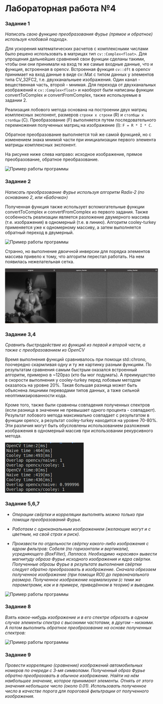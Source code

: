 # Лабораторная работа №4

### Задание 1

*Написать свою функцию преобразования Фурье (прямое и обратное) используя «лобовой подход».*

Для ускорения математических расчетов с комплексными числами было решено использовать в матрицах тип `cv::Complex<float>`. Для упрощения дальнейших сравнений свои функции сделаны такими, чтобы они они принимали на вход те же самые входные данные, что и функция, встроенная в opencv. Встроенная функция `cv::dft` в opencv принимает на вход данные в виде cv::Mat с типом данных у элементов типа CV_32FC2, т.е. двухканальныее изображения. Один канал - вещественная часть, второй - мнимая. Для перехода от двухканальных изображений к `cv::Complex<float>` и наоборот были написаны функции convertToComplex и convertFromComplex, также используемые в задании 2.

Реализация лобового метода основана на построении двух матриц комплексных экспонент, размеров `строки х строки` (R) и `столбцы х столбцы` (C). Преобразование (F) выполняется путем последовательного перемножения полученных матриц на изображение (I): `F = R * I * C`.

Обратное преобразование выполняется той же самой функцией, но с изменением знака мнимой части при инициализации первого элемента матрицы комплексных экспонент.

На рисунке ниже слева направо: исходное изображение, прямое преобразование, обратное преобразование.

![Пример работы программы](readme_img/example1.png)


### Задание 2

*Написать преобразование Фурье используя алгоритм Radix-2 (по основанию 2, или «Бабочка»)*

Полученная функция также использует вспомогательные функции convertToComplex и convertFromComplex из первого задания. Также особенность реализации является разложение двумерного массива (т.е. изображения) в одномерный (т.е. в линию). Алгоритм cooley-turkey применяется уже к одномерному массиву, а затем выполняется обратный переход в двумерный.

![Пример работы программы](readme_img/example2.png)

Странно, но выполнение двоичной инверсии для порядка элементов массива привело к тому, что алгоритм перестал работать. На нем появилась нежелательная сетка.

![Пример работы программы](readme_img/example2_1.png)


### Задание 3,4

*Сравнить быстродействие из функций из первой и второй части, а также с преобразованием из OpenCV*

Время выполнения функций сравнивалось при помощи std::chrono, поочередно скармливая одну и ту же картинку разным функциям. По результатам сравнения самым быстрым оказался встроенный алгоритм, примерно в ~120раз (кто бы мог подумать). А преимущество в скорости выполнения у cooley-turkey перед лобовым методом оказалось на уровне 20%. Такая большая разница может быть объяснена лишними переводами типов данных, а таже сильной неоптимизированности кода.

Кроме того, также были сравнены совпадения полученных спектров (если разница в значении не превышает одного процента - совпадают). Результат лобового метода максимально совпадает с результатом в функции opencv, а результат cooley-turkey находится на уровне 70-80%. Эти различия могут быть обусловлены использованием разложения изображения в одномерный массив при использовании рекурсивного метода.

![Пример работы программы](readme_img/example3.png)


### Задание 5,6,7

- *Операции свёртки и корреляции выполнять можно только при помощи преобразований Фурье.*

- *Работаем с одноканальным изображением (желающие могут и с цветным, на свой страх и риск).*

- *Произвести по отдельности свёртку какого-либо изображения с ядром фильтров: Собеля (по горизонтали и вертикали), усредняющего (BoxFilter), Лапласа. Необходимо «красиво» вывести магнитуду образа Фурье исходного изображения и ядра свёртки. Полученные образы Фурье в результате выполнения свёртки следует обратно преобразовать в изображение. Сначала обрезаем полученное изображение (при помощи ROI) до первоначального размера. Полученное изображение нормализуем (с теми же параметрами, как и в примере, приведённом в теории) и выводим.*

![Пример работы программы](readme_img/example5.png)


### Задание 8

*Взять какое-нибудь изображение и в его спектре обрезать в одном случае элементы спектра с высокими частотами, в другом – низкими. А потом выполнить обратное преобразование на основе полученных спектров:*

![Пример работы программы](readme_img/example4.png)


### Задание 9

*Провести корреляцию (сравнение) изображений автомобильных номеров по очереди с 3-мя символами. Полученный образ Фурье обратно преобразовать в обычное изображение. Найти на нём наибольшее значение, которое принимают элементы. Отнять от этого значения небольшое число (около 0.01). Использовать полученное число в качестве порога для пороговой фильтрации от полученного изображения.*
